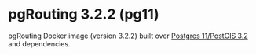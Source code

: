 # pgRouting 3.2.2 (pg11)

pgRouting Docker image (version 3.2.2) built over [Postgres 11/PostGIS 3.2](https://hub.docker.com/r/postgis/postgis/tags?page=1&name=11-3.2) and dependencies.
